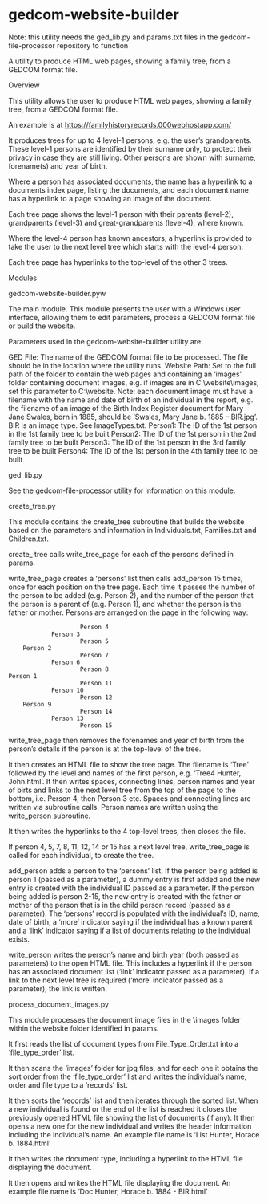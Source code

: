# gedcom-website-builder

Note: this utility needs the ged_lib.py and params.txt files in the gedcom-file-processor repository to function

A utility to produce HTML web pages, showing a family tree, from a GEDCOM format file.

Overview

This utility allows the user to produce HTML web pages, showing a family tree, from a GEDCOM format file.

An example is at https://familyhistoryrecords.000webhostapp.com/ 

It produces trees for up to 4 level-1 persons, e.g. the user’s grandparents. These level-1 persons are identified by their surname only, to protect their privacy in case they are still living. Other persons are shown with surname, forename(s) and year of birth. 

Where a person has associated documents, the name has a hyperlink to a documents index page, listing the documents, and each document name has a hyperlink to a page showing an image of the document.

Each tree page shows the level-1 person with their parents (level-2), grandparents (level-3) and great-grandparents (level-4), where known.

Where the level-4 person has known ancestors, a hyperlink is provided to take the user to the next level tree which starts with the level-4 person.

Each tree page has hyperlinks to the top-level of the other 3 trees. 

Modules

gedcom-website-builder.pyw

The main module. This module presents the user with a Windows user interface, allowing them to edit parameters, process a GEDCOM format file or build the website.

Parameters used in the gedcom-website-builder utility are:

GED File: The name of the GEDCOM format file to be processed. The file should be in the location where the utility runs.
Website Path: Set to the full path of the folder to contain the web pages and containing an ‘images’ folder containing document images, e.g. if images are in C:\website\images, set this parameter to C:\website. Note: each document image must have a filename with the name and date of birth of an individual in the report, e.g. the filename of an image of the Birth Index Register document for Mary Jane Swales, born in 1885, should be ‘Swales, Mary Jane b. 1885 – BIR.jpg’. BIR is an image type. See ImageTypes.txt.
Person1: The ID of the 1st person in the 1st family tree to be built
Person2: The ID of the 1st person in the 2nd family tree to be built
Person3: The ID of the 1st person in the 3rd family tree to be built
Person4: The ID of the 1st person in the 4th family tree to be built

ged_lib.py

See the gedcom-file-processor utility for information on this module.

create_tree.py

This module contains the create_tree subroutine that builds the website based on the parameters and information in Individuals.txt, Families.txt and Children.txt.

create_ tree calls write_tree_page for each of the persons defined in params.

write_tree_page creates a ‘persons’ list then calls add_person 15 times, once for each position on the tree page. Each time it passes the number of the person to be added (e.g. Person 2), and the number of the person that the person is a parent of (e.g. Person 1), and whether the person is the father or mother. Persons are arranged on the page in the following way:

						Person 4
				Person 3
						Person 5
		Person 2	
						Person 7
				Person 6
						Person 8
	Person 1	
						Person 11
				Person 10
						Person 12
		Person 9	
						Person 14
				Person 13
						Person 15

write_tree_page then removes the forenames and year of birth from the person’s details if the person is at the top-level of the tree.
	
It then creates an HTML file to show the tree page. The filename is ‘Tree’ followed by the level and names of the first person, e.g. ‘Tree4 Hunter, John.html’. It then writes spaces, connecting lines, person names and year of birts and links to the next level tree from the top of the page to the bottom, i.e. Person 4, then Person 3 etc. Spaces and connecting lines are written via subroutine calls. Person names are written using the write_person subroutine.

It then writes the hyperlinks to the 4 top-level trees, then closes the file.

If person 4, 5, 7, 8, 11, 12, 14 or 15 has a next level tree, write_tree_page is called for each individual, to create the tree.

add_person adds a person to the ‘persons’ list. If the person being added is person 1 (passed as a parameter), a dummy entry is first added and the new entry is created with the individual ID passed as a parameter. If the person being added is person 2-15, the new entry is created with the father or mother of the person that is in the child person record (passed as a parameter). The ‘persons’ record is populated with the individual’s ID, name, date of birth, a ‘more’ indicator saying if the individual has a known parent and a ‘link’ indicator saying if a list of documents relating to the individual exists.

write_person writes the person’s name and birth year (both passed as parameters) to the open HTML file. This includes a hyperlink if the person has an associated document list (‘link’ indicator passed as a parameter). If a link to the next level tree is required (‘more’ indicator passed as a parameter), the link is written.

process_document_images.py

This module processes the document image files in the \images folder within the website folder identified in params.

It first reads the list of document types from File_Type_Order.txt into a ‘file_type_order’ list. 

It then scans the ‘images’ folder for jpg files, and for each one it obtains the sort order from the ‘file_type_order’ list and writes the individual’s name, order and file type to a ‘records’ list.

It then sorts the ‘records’ list and then iterates through the sorted list. When a new individual is found or the end of the list is reached it closes the previously opened HTML file showing the list of documents (if any). It then opens a new one for the new individual and writes the header information including the individual’s name. An example file name is ‘List Hunter, Horace b. 1884.html’

It then writes the document type, including a hyperlink to the HTML file displaying the document.

It then opens and writes the HTML file displaying the document. An example file name is ‘Doc Hunter, Horace b. 1884 - BIR.html’
